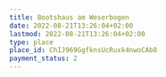```yaml
---
title: Bootshaus am Weserbogen
date: 2022-08-21T13:26:04+02:00
lastmod: 2022-08-21T13:26:04+02:00
type: place
place_id: ChIJ969GgfknsUcRuxk4nwoCAb8
payment_status: 2
---
```

